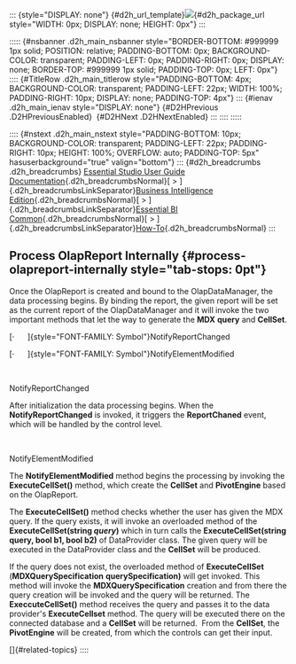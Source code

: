 ::: {style="DISPLAY: none"}
[](ms-xhelp:///?Id=d2h_url_template){#d2h_url_template}![](!package_url!){#d2h_package_url style="WIDTH: 0px; DISPLAY: none; HEIGHT: 0px"}
:::

::::: {#nsbanner .d2h_main_nsbanner style="BORDER-BOTTOM: #999999 1px solid; POSITION: relative; PADDING-BOTTOM: 0px; BACKGROUND-COLOR: transparent; PADDING-LEFT: 0px; PADDING-RIGHT: 0px; DISPLAY: none; BORDER-TOP: #999999 1px solid; PADDING-TOP: 0px; LEFT: 0px"}
:::: {#TitleRow .d2h_main_titlerow style="PADDING-BOTTOM: 4px; BACKGROUND-COLOR: transparent; PADDING-LEFT: 22px; WIDTH: 100%; PADDING-RIGHT: 10px; DISPLAY: none; PADDING-TOP: 4px"}
::: {#ienav .d2h_main_ienav style="DISPLAY: none"}
[](ms-xhelp:///?Id=c58c4416-5c07-4c96-8150-2b5cec2cda75){#D2HPrevious .D2HPreviousEnabled}  [](ms-xhelp:///?Id=07403d21-6692-443a-857f-10f4cc279e61){#D2HNext .D2HNextEnabled}
:::
::::
:::::

:::: {#nstext .d2h_main_nstext style="PADDING-BOTTOM: 10px; BACKGROUND-COLOR: transparent; PADDING-LEFT: 22px; PADDING-RIGHT: 10px; HEIGHT: 100%; OVERFLOW: auto; PADDING-TOP: 5px" hasuserbackground="true" valign="bottom"}
::: {#d2h_breadcrumbs .d2h_breadcrumbs}
[Essential Studio User Guide Documentation](ms-xhelp:///?Id=12457748-09e3-4d74-a240-8e049cedf030){.d2h_breadcrumbsNormal}[ \> ]{.d2h_breadcrumbsLinkSeparator}[Business Intelligence Edition](ms-xhelp:///?Id=fdf33dd8-62b2-47b9-ad7b-fc50e590bca5){.d2h_breadcrumbsNormal}[ \> ]{.d2h_breadcrumbsLinkSeparator}[Essential BI Common](ms-xhelp:///?Id=51cb28d1-f201-4ea8-9963-a8afa451f64c){.d2h_breadcrumbsNormal}[ \> ]{.d2h_breadcrumbsLinkSeparator}[How-To](ms-xhelp:///?Id=f56652ff-a795-456f-ba4a-e1b615c58fdd){.d2h_breadcrumbsNormal}
:::

## Process OlapReport Internally {#process-olapreport-internally style="tab-stops: 0pt"}

Once the OlapReport is created and bound to the OlapDataManager, the data processing begins. By binding the report, the given report will be set as the current report of the OlapDataManager and it will invoke the two important methods that let the way to generate the **MDX** **query** and **CellSet**.

[·      ]{style="FONT-FAMILY: Symbol"}NotifyReportChanged

[·      ]{style="FONT-FAMILY: Symbol"}NotifyElementModified

 

NotifyReportChanged

After initialization the data processing begins. When the **NotifyReportChanged** is invoked, it triggers the **ReportChaned** event, which will be handled by the control level.

 

NotifyElementModified

The **NotifyElementModified** method begins the processing by invoking the **ExecuteCellSet()** method, which create the **CellSet** and **PivotEngine** based on the OlapReport.

The **ExecuteCellSet()** method checks whether the user has given the MDX query. If the query exists, it will invoke an overloaded method of the **ExecuteCellSet(string *query*)** which in turn calls the **ExecuteCellSet(string query, bool b1, bool b2)** of DataProvider class. The given query will be executed in the DataProvider class and the **CellSet** will be produced.

If the query does not exist, the overloaded method of **ExecuteCellSet** (**MDXQuerySpecification** **querySpecification)** will get invoked. This method will invoke the **MDXQuerySpecification** creation and from there the query creation will be invoked and the query will be returned. The **ExeccuteCellSet()** method receives the query and passes it to the data provider's **ExecuteCellset** method. The query will be executed there on the connected database and a **CellSet** will be returned.  From the **CellSet**, the **PivotEngine** will be created, from which the controls can get their input.

[]{#related-topics}
::::
